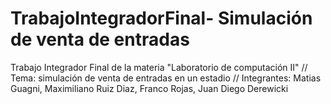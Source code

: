 # TrabajoIntegradorFinal- Simulación de venta de entradas
Trabajo Integrador Final de la materia "Laboratorio de computación II" // Tema: simulación de venta de entradas en un estadio // Integrantes: Matias Guagni, Maximiliano Ruiz Diaz, Franco Rojas, Juan Diego Derewicki 
